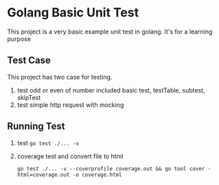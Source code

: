# Golang Basic Unit Test

This project is a very basic example unit test in golang. It's for a learning purpose

## Test Case

This project has two case for testing.

1. test odd or even of number included basic test, testTable, subtest, skipTest
2. test simple http request with mocking

## Running Test

1. test `go test ./... -v`
2. coverage test and convert file to html

   `go test ./... -v --coverprofile coverage.out && go tool cover -html=coverage.out -o coverage.html`

